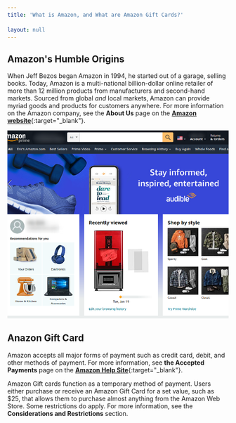 ```yaml
---
title: 'What is Amazon, and What are Amazon Gift Cards?'

layout: null
---
```


## Amazon's Humble Origins

When Jeff Bezos began Amazon in 1994, he started out of a garage, selling books. Today, Amazon is a multi-national billion-dollar online retailer of more than 12 million products from manufacturers and second-hand markets. Sourced from global *and* local markets, Amazon can provide myriad goods and products for customers anywhere. For more information on the Amazon company, see the **About Us** page on the [**Amazon website**](https://www.aboutamazon.com/about-us){:target="_blank"}.

![The Amazon Web Store Homepage](amazon-home.png)

## Anazon Gift Card

Amazon accepts all major forms of payment such as credit card, debit, and other methods of payment. For more information, see **the Accepted Payments** page on the [**Amazon Help Site**](https://www.amazon.com/gp/help/customer/display.html?nodeId=GFBWMNXEPYVJAY9A){:target="_blank"}.

Amazon Gift cards function as a temporary method of payment. Users either purchase or receive an Amazon Gift Card for a set value, such as $25, that allows them to purchase almost anything from the Amazon Web Store. Some restrictions do apply. For more information, see the **Considerations and Restrictions** section.